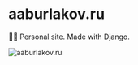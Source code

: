 # aaburlakov.ru
🐱‍💻 Personal site. Made with Django.

![aaburlakov.ru](https://img.shields.io/badge/Edge-0078D7?style=for-the-badge&logo=Microsoft-edge&logoColor=black)